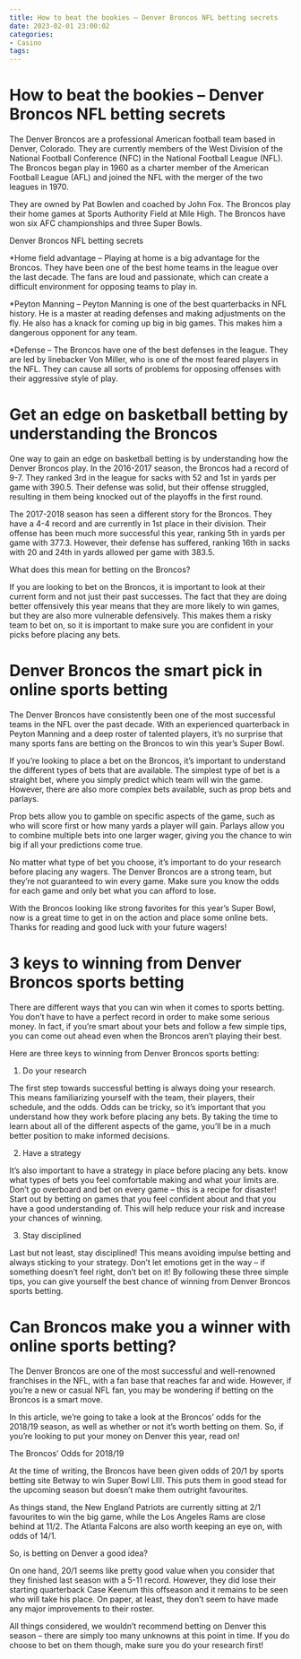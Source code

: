 ```yaml
---
title: How to beat the bookies – Denver Broncos NFL betting secrets
date: 2023-02-01 23:00:02
categories:
- Casino
tags:
---
```



#  How to beat the bookies – Denver Broncos NFL betting secrets

The Denver Broncos are a professional American football team based in Denver, Colorado. They are currently members of the West Division of the National Football Conference (NFC) in the National Football League (NFL). The Broncos began play in 1960 as a charter member of the American Football League (AFL) and joined the NFL with the merger of the two leagues in 1970.

They are owned by Pat Bowlen and coached by John Fox. The Broncos play their home games at Sports Authority Field at Mile High. The Broncos have won six AFC championships and three Super Bowls.

Denver Broncos NFL betting secrets

*Home field advantage – Playing at home is a big advantage for the Broncos. They have been one of the best home teams in the league over the last decade. The fans are loud and passionate, which can create a difficult environment for opposing teams to play in.

*Peyton Manning – Peyton Manning is one of the best quarterbacks in NFL history. He is a master at reading defenses and making adjustments on the fly. He also has a knack for coming up big in big games. This makes him a dangerous opponent for any team.

*Defense – The Broncos have one of the best defenses in the league. They are led by linebacker Von Miller, who is one of the most feared players in the NFL. They can cause all sorts of problems for opposing offenses with their aggressive style of play.

#  Get an edge on basketball betting by understanding the Broncos

One way to gain an edge on basketball betting is by understanding how the Denver Broncos play. In the 2016-2017 season, the Broncos had a record of 9-7. They ranked 3rd in the league for sacks with 52 and 1st in yards per game with 390.5. Their defense was solid, but their offense struggled, resulting in them being knocked out of the playoffs in the first round.

The 2017-2018 season has seen a different story for the Broncos. They have a 4-4 record and are currently in 1st place in their division. Their offense has been much more successful this year, ranking 5th in yards per game with 377.3. However, their defense has suffered, ranking 16th in sacks with 20 and 24th in yards allowed per game with 383.5.

What does this mean for betting on the Broncos?

If you are looking to bet on the Broncos, it is important to look at their current form and not just their past successes. The fact that they are doing better offensively this year means that they are more likely to win games, but they are also more vulnerable defensively. This makes them a risky team to bet on, so it is important to make sure you are confident in your picks before placing any bets.

#  Denver Broncos the smart pick in online sports betting

The Denver Broncos have consistently been one of the most successful teams in the NFL over the past decade. With an experienced quarterback in Peyton Manning and a deep roster of talented players, it’s no surprise that many sports fans are betting on the Broncos to win this year’s Super Bowl.

If you’re looking to place a bet on the Broncos, it’s important to understand the different types of bets that are available. The simplest type of bet is a straight bet, where you simply predict which team will win the game. However, there are also more complex bets available, such as prop bets and parlays.

Prop bets allow you to gamble on specific aspects of the game, such as who will score first or how many yards a player will gain. Parlays allow you to combine multiple bets into one larger wager, giving you the chance to win big if all your predictions come true.

No matter what type of bet you choose, it’s important to do your research before placing any wagers. The Denver Broncos are a strong team, but they’re not guaranteed to win every game. Make sure you know the odds for each game and only bet what you can afford to lose.

With the Broncos looking like strong favorites for this year’s Super Bowl, now is a great time to get in on the action and place some online bets. Thanks for reading and good luck with your future wagers!

#  3 keys to winning from Denver Broncos sports betting

There are different ways that you can win when it comes to sports betting. You don’t have to have a perfect record in order to make some serious money. In fact, if you’re smart about your bets and follow a few simple tips, you can come out ahead even when the Broncos aren’t playing their best.

Here are three keys to winning from Denver Broncos sports betting:

1) Do your research

The first step towards successful betting is always doing your research. This means familiarizing yourself with the team, their players, their schedule, and the odds. Odds can be tricky, so it’s important that you understand how they work before placing any bets. By taking the time to learn about all of the different aspects of the game, you’ll be in a much better position to make informed decisions.

2) Have a strategy

It’s also important to have a strategy in place before placing any bets. know what types of bets you feel comfortable making and what your limits are. Don’t go overboard and bet on every game – this is a recipe for disaster! Start out by betting on games that you feel confident about and that you have a good understanding of. This will help reduce your risk and increase your chances of winning.

3) Stay disciplined

Last but not least, stay disciplined! This means avoiding impulse betting and always sticking to your strategy. Don’t let emotions get in the way – if something doesn’t feel right, don’t bet on it! By following these three simple tips, you can give yourself the best chance of winning from Denver Broncos sports betting.

#  Can Broncos make you a winner with online sports betting?

The Denver Broncos are one of the most successful and well-renowned franchises in the NFL, with a fan base that reaches far and wide. However, if you’re a new or casual NFL fan, you may be wondering if betting on the Broncos is a smart move.

In this article, we’re going to take a look at the Broncos’ odds for the 2018/19 season, as well as whether or not it’s worth betting on them. So, if you’re looking to put your money on Denver this year, read on!

The Broncos’ Odds for 2018/19

At the time of writing, the Broncos have been given odds of 20/1 by sports betting site Betway to win Super Bowl LIII. This puts them in good stead for the upcoming season but doesn’t make them outright favourites.

As things stand, the New England Patriots are currently sitting at 2/1 favourites to win the big game, while the Los Angeles Rams are close behind at 11/2. The Atlanta Falcons are also worth keeping an eye on, with odds of 14/1.

So, is betting on Denver a good idea?


On one hand, 20/1 seems like pretty good value when you consider that they finished last season with a 5-11 record. However, they did lose their starting quarterback Case Keenum this offseason and it remains to be seen who will take his place. On paper, at least, they don’t seem to have made any major improvements to their roster.

All things considered, we wouldn’t recommend betting on Denver this season – there are simply too many unknowns at this point in time. If you do choose to bet on them though, make sure you do your research first!